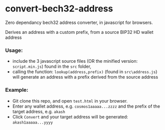 # convert-bech32-address
Zero dependancy bech32 address converter, in javascript for browsers.

Derives an address with a custom prefix, from a source BIP32 HD wallet address


### Usage:
- include the 3 javascript source files (OR the minified version: `script.min.js`) found in the `src` folder, 
- calling the function: `lookup(address,prefix)` (found in `src\address.js`) will generate an address with a prefix derived from the source address

### Example:
- Git clone this repo, and open `test.html` in your browser.
- Enter any wallet address, e.g. `cosmos1aaaaa...zzzz` and the prefix of the target address, e.g. `akash`
- Click `Convert` and your target address will be generated: `akash1aaaaa...yyyy`
